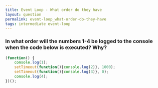 ```yaml
---
title: Event Loop - What order do they have
layout: question
permalink: event-loop_what-order-do-they-have
tags: intermediate event-loop
---
```



### In what order will the numbers 1-4 be logged to the console when the code below is executed? Why?

```javascript
(function() {
    console.log(1); 
    setTimeout(function(){console.log(2)}, 1000); 
    setTimeout(function(){console.log(3)}, 0); 
    console.log(4);
})();
```
